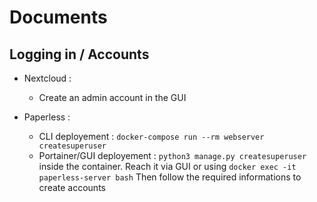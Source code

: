 # Documents

## Logging in / Accounts

- Nextcloud :
  - Create an admin account in the GUI

- Paperless :
  - CLI deployement : `docker-compose run --rm webserver createsuperuser`
  - Portainer/GUI deployement : `python3 manage.py createsuperuser` inside the container. Reach it via GUI or using `docker exec -it paperless-server bash`
  Then follow the required informations to create accounts
